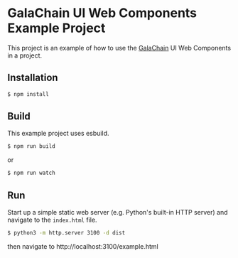 # GalaChain UI Web Components Example Project

This project is an example of how to use the [GalaChain](https://www.galachain.com) UI Web Components in a project.

## Installation

```bash
$ npm install
```

## Build

This example project uses esbuild.

```bash
$ npm run build
```

or

```bash
$ npm run watch
```

## Run

Start up a simple static web server (e.g. Python's built-in HTTP server) and navigate to the `index.html` file.

```bash
$ python3 -m http.server 3100 -d dist
```

then navigate to http://localhost:3100/example.html
